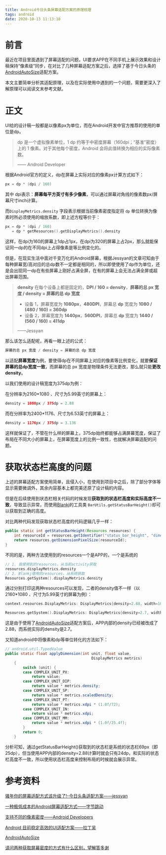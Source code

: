 ```yaml
---
title: Android今日头条屏幕适配方案的原理梳理
tags: android
date: 2020-10-13 11:13:18
---
```


# 前言

最近在项目里面遇到了屏幕适配的问题，UI要求APP在不同手机上展示效果和设计稿保持“像素级”同步，在对比了几种屏幕适配方案之后，选择了基于今日头条的[AndroidAutoSize](https://github.com/JessYanCoding/AndroidAutoSize)适配方案。

本文主要简单分析其适配原理，以及在实际使用中遇到的一个问题，需要更深入了解原理可以阅读文末参考文献。

# 正文

UI给的设计稿一般都是以像素px为单位，而在Android开发中官方推荐的使用的单位是dp。

> dp 是一个虚拟像素单位，1 dp 约等于中密度屏幕（160dpi；“基准”密度）上的 1 像素。对于其他每个密度，Android 会将此值转换为相应的实际像素数。
>
> —— Android Developer

根据Android官方的定义，dp在屏幕上实际对应的像素px计算方式如下：

```kotlin
px = dp * (dpi / 160)
```

其中 dpi表示：**屏幕每平方英寸有多少像素**，可以通过屏幕对角线的像素数px/屏幕尺寸inch计算。

而`DisplayMetrics.density` 字段表示根据当前像素密度指定将 `dp` 单位转换为像素时所必须使用的缩放系数，即上述方程等价于：

```kotlin
px = dp * (dpi / 160)
   = dp * getResources().getDisplayMetrics().density
```

这样，在dpi为160的屏幕上1dp占1px，在dpi为320的屏幕上占2px，那么就能保证同一dp的在不同dpi上占得像素是等比例变化的。



但是，在现实生活中面对千变万化的Android屏幕，根据Jessyan的文章可知由于每种屏幕宽/高对应的总dp数不一定都是相同的，所以即使使用了dp作为单位，还是会出现同一dp在有些屏幕上刚好占满全屏，在有的屏幕上会无法占满全屏或超出屏幕范围。

> **density** 在每个设备上都是固定的，**DPI / 160 = density**，**屏幕的总 px 宽度 / density = 屏幕的总 dp 宽度**
>
> - 设备 1，屏幕宽度为 **1080px**，**480DPI**，屏幕总 **dp** 宽度为 **1080 / (480 / 160) = 360dp**
> - 设备 2，屏幕宽度为 **1440px**，**560DPI**，屏幕总 **dp** 宽度为 **1440 / (560 / 160) = 411dp**
>
> ——Jessyan

那么该怎么适配呢，再看一眼上述的公式：

```kotlin
屏幕的总 px 宽度 / density = 屏幕的总 dp 宽度
```

以适配**屏幕宽度**为例，要使得dp在不同屏幕上对应的像素等比例变化，就要**保证屏幕的总dp宽度一致**，而屏幕的总 px 宽度是物理条件无法更改，那么就只能**更改density**。



以我们使用的设计稿宽度为375dp为例：

在分辨率为2160*1080 、尺寸为5.99英寸的屏幕上：

```kotlin
density = 1080px / 375dp = 2.88
```

 而在分辨率为2400*1176、尺寸为6.53英寸的屏幕上：

```kotlin
density = 1176px / 375dp = 3.136
```

这样就保证了，不管在什么样的屏幕上，375dp始终都能够占满屏幕宽度，保证了布局在不同大小的屏幕上，在屏幕宽度上的比例一致性，也就解决屏幕适配的问题。



# 获取状态栏高度的问题

上述的屏幕适配方案使用简单，且侵入小，在使用到项目中之后，除了部分字体等显示需要微调外，其余内容基本上都完美还原了设计稿的内容。

但是在后续使用到状态栏相关代码的时候发现**获取到的状态栏高度和实际高度不一致**，导致显示异常，而使用[Blankj](http://blankj.com)的工具类 `BarUtils.getStatusBarHeight()`却可以获取到正确的高度。

对比两种代码发现获取状态栏高度的代码逻辑几乎一样：

```java
public static int getStatusBarHeight(Resources resources) {
    int resourceId = resources.getIdentifier("status_bar_height", "dimen", "android");
    return resources.getDimensionPixelSize(resourceId);
}
```

不同的是，两种方法使用到的resources一个是APP的，一个是系统的

```kotlin
// 1. 我使用到的resources，从当前activity获取
resources.displayMetrics.density
// 2. Blankj使用的resources，从系统获取
Resources.getSystem().displayMetrics.density
```

通过分别打印这两种resources可以发现，二者的density值不一样（以2160*1080 、尺寸为5.99英寸的屏幕为例）：

```kotlin
context.resources.DisplayMetrics: DisplayMetrics{density=2.88, width=1080, height=2033, scaledDensity=2.88, xdpi=403.411, ydpi=403.411}

Resources.getSystem().DisplayMetrics: DisplayMetrics{density=2.7, width=1080, height=2033, scaledDensity=2.7, xdpi=403.411, ydpi=403.411}
```

这是由于使用了[AndroidAutoSize](https://github.com/JessYanCoding/AndroidAutoSize)适配方案后，APP内部的density已经被改成了2.88，而系统实际的density是2.7。

又知道android中将像素和dp等单位转化的方法如下：

```java
// android.util.TypedValue
public static float applyDimension(int unit, float value,
                                       DisplayMetrics metrics)
    {
        switch (unit) {
        case COMPLEX_UNIT_PX:
            return value;
        case COMPLEX_UNIT_DIP:
            return value * metrics.density;
        case COMPLEX_UNIT_SP:
            return value * metrics.scaledDensity;
        case COMPLEX_UNIT_PT:
            return value * metrics.xdpi * (1.0f/72);
        case COMPLEX_UNIT_IN:
            return value * metrics.xdpi;
        case COMPLEX_UNIT_MM:
            return value * metrics.xdpi * (1.0f/25.4f);
        }
        return 0;
    }
```

分析可知，通过getStatusBarHeight()获取到的状态栏是系统的状态栏69px（即25dp），但当使用APP内部的density=2.88计算时就会只有24dp，和实际的状态栏高度不一致，所以使用状态栏高度来控制布局的时候就会展示异常。





# 参考资料

[骚年你的屏幕适配方式该升级了!-今日头条适配方案——jessyan](http://jessyan.me/autosize-introduce/)

[一种极低成本的Android屏幕适配方式——字节跳动](https://mp.weixin.qq.com/s/d9QCoBP6kV9VSWvVldVVwA)

[支持不同的像素密度——Android Developers](https://developer.android.google.cn/training/multiscreen/screendensities#top_of_page)

[Android 目前稳定高效的UI适配方案——拉丁吴](https://mp.weixin.qq.com/s/X-aL2vb4uEhqnLzU5wjc4Q)

[AndroidAutoSize](https://github.com/JessYanCoding/AndroidAutoSize)

[请问两种获取屏幕密度的方式有什么区别，望解答多谢](https://github.com/gyf-dev/ImmersionBar/issues/298)
